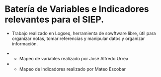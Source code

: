 # Batería de Variables e Indicadores relevantes para el SIEP.

- Trabajo realizado en Logseq, herramienta de sowftware libre, útil para organizar notas, tomar referencias y manipular datos y organizar información.

- - Mapeo de variables realizado por José Alfredo Urrea
- - Mapeo de Indicadores realizado por Mateo Escobar
